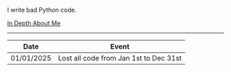 I write bad Python code.

[In Depth About Me](https://abnormalnormality.github.io/Coffee)

___

Date | Event
--- | ---
01/01/2025 | Lost all code from Jan 1st to Dec 31st

